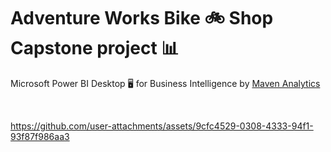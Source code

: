 # Adventure Works Bike 🚲 Shop Capstone project 📊
Microsoft Power BI Desktop 🖥️ for Business Intelligence by [Maven Analytics](https://www.udemy.com/course/microsoft-power-bi-up-running-with-power-bi-desktop/)


<br>


https://github.com/user-attachments/assets/9cfc4529-0308-4333-94f1-93f87f986aa3

